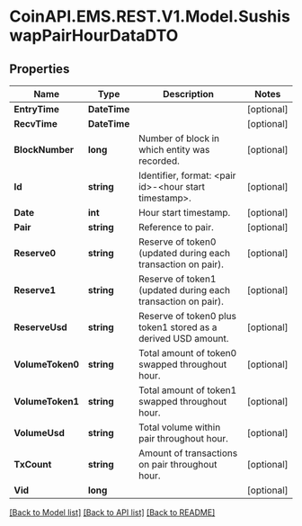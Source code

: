 
# CoinAPI.EMS.REST.V1.Model.SushiswapPairHourDataDTO

## Properties

Name | Type | Description | Notes
------------ | ------------- | ------------- | -------------
**EntryTime** | **DateTime** |  | [optional] 
**RecvTime** | **DateTime** |  | [optional] 
**BlockNumber** | **long** | Number of block in which entity was recorded. | [optional] 
**Id** | **string** | Identifier, format: &lt;pair id&gt;-&lt;hour start timestamp&gt;. | [optional] 
**Date** | **int** | Hour start timestamp. | [optional] 
**Pair** | **string** | Reference to pair. | [optional] 
**Reserve0** | **string** | Reserve of token0 (updated during each transaction on pair). | [optional] 
**Reserve1** | **string** | Reserve of token1 (updated during each transaction on pair). | [optional] 
**ReserveUsd** | **string** | Reserve of token0 plus token1 stored as a derived USD amount. | [optional] 
**VolumeToken0** | **string** | Total amount of token0 swapped throughout hour. | [optional] 
**VolumeToken1** | **string** | Total amount of token1 swapped throughout hour. | [optional] 
**VolumeUsd** | **string** | Total volume within pair throughout hour. | [optional] 
**TxCount** | **string** | Amount of transactions on pair throughout hour. | [optional] 
**Vid** | **long** |  | [optional] 

[[Back to Model list]](../README.md#documentation-for-models)
[[Back to API list]](../README.md#documentation-for-api-endpoints)
[[Back to README]](../README.md)

